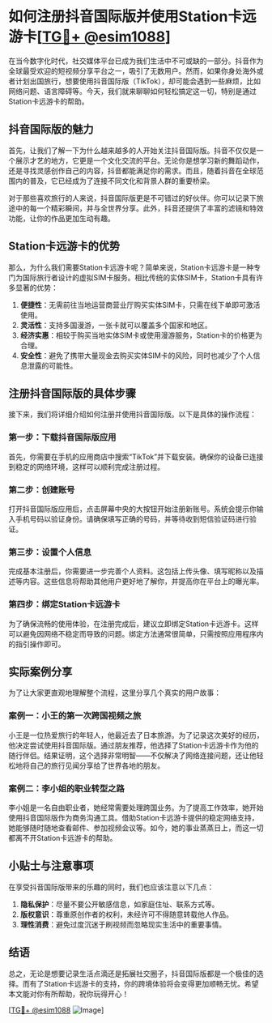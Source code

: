 # 如何注册抖音国际版并使用Station卡远游卡[[TG💪+ @esim1088](https://t.me/s/esim1088)]

在当今数字化时代，社交媒体平台已成为我们生活中不可或缺的一部分。抖音作为全球最受欢迎的短视频分享平台之一，吸引了无数用户。然而，如果你身处海外或者计划出国旅行，想要使用抖音国际版（TikTok），却可能会遇到一些麻烦，比如网络问题、语言障碍等。今天，我们就来聊聊如何轻松搞定这一切，特别是通过Station卡远游卡的帮助。

## 抖音国际版的魅力

首先，让我们了解一下为什么越来越多的人开始关注抖音国际版。抖音不仅仅是一个展示才艺的地方，它更是一个文化交流的平台。无论你是想学习新的舞蹈动作，还是寻找灵感创作自己的内容，抖音都能满足你的需求。而且，随着抖音在全球范围内的普及，它已经成为了连接不同文化和背景人群的重要桥梁。

对于那些喜欢旅行的人来说，抖音国际版更是不可错过的好伙伴。你可以记录下旅途中的每一个精彩瞬间，并与全世界分享。此外，抖音还提供了丰富的滤镜和特效功能，让你的作品更加生动有趣。

## Station卡远游卡的优势

那么，为什么我们需要Station卡远游卡呢？简单来说，Station卡远游卡是一种专门为国际旅行者设计的虚拟SIM卡服务。相比传统的实体SIM卡，Station卡具有许多显著的优势：

1. **便捷性**：无需前往当地运营商营业厅购买实体SIM卡，只需在线下单即可激活使用。
2. **灵活性**：支持多国漫游，一张卡就可以覆盖多个国家和地区。
3. **经济实惠**：相较于购买当地实体SIM卡或使用漫游服务，Station卡的价格更为合理。
4. **安全性**：避免了携带大量现金去购买实体SIM卡的风险，同时也减少了个人信息泄露的可能性。

## 注册抖音国际版的具体步骤

接下来，我们将详细介绍如何注册并使用抖音国际版。以下是具体的操作流程：

### 第一步：下载抖音国际版应用
首先，你需要在手机的应用商店中搜索“TikTok”并下载安装。确保你的设备已连接到稳定的网络环境，这样可以顺利完成注册过程。

### 第二步：创建账号
打开抖音国际版应用后，点击屏幕中央的大按钮开始注册新账号。系统会提示你输入手机号码以验证身份。请确保填写正确的号码，并等待收到短信验证码进行验证。

### 第三步：设置个人信息
完成基本注册后，你需要进一步完善个人资料。这包括上传头像、填写昵称以及描述等内容。这些信息将帮助其他用户更好地了解你，并提高你在平台上的曝光率。

### 第四步：绑定Station卡远游卡
为了确保流畅的使用体验，在注册完成后，建议立即绑定Station卡远游卡。这样可以避免因网络不稳定而导致的问题。绑定方法通常很简单，只需按照应用程序内的指引操作即可。

## 实际案例分享

为了让大家更直观地理解整个流程，这里分享几个真实的用户故事：

### 案例一：小王的第一次跨国视频之旅
小王是一位热爱旅行的年轻人，他最近去了日本旅游。为了记录这次美好的经历，他决定尝试使用抖音国际版。通过朋友推荐，他选择了Station卡远游卡作为他的随行伴侣。结果证明，这个选择非常明智——不仅解决了网络连接问题，还让他轻松地将自己的旅行见闻分享给了世界各地的朋友。

### 案例二：李小姐的职业转型之路
李小姐是一名自由职业者，她经常需要处理跨国业务。为了提高工作效率，她开始使用抖音国际版作为商务沟通工具。借助Station卡远游卡提供的稳定网络支持，她能够随时随地查看邮件、参加视频会议等。如今，她的事业蒸蒸日上，而这一切都离不开Station卡远游卡的帮助。

## 小贴士与注意事项

在享受抖音国际版带来的乐趣的同时，我们也应该注意以下几点：

1. **隐私保护**：尽量不要公开敏感信息，如家庭住址、联系方式等。
2. **版权意识**：尊重原创作者的权利，未经许可不得随意转载他人作品。
3. **理性消费**：避免过度沉迷于刷视频而忽略现实生活中的重要事情。

## 结语

总之，无论是想要记录生活点滴还是拓展社交圈子，抖音国际版都是一个极佳的选择。而有了Station卡远游卡的支持，你的跨境体验将会变得更加顺畅无忧。希望本文能对你有所帮助，祝你玩得开心！

[[TG💪+ @esim1088](https://t.me/s/esim1088) ![Image](https://i.postimg.cc/4NQfJmqS/Snipaste-2025-05-13-00-14-12.png)]
